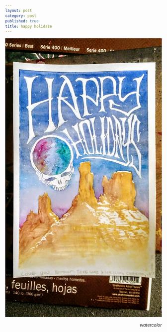 ```yaml
---
layout: post
category: post
published: true
title: happy holidaze
---
```

![happy holidaze](/media/holidaze.jpeg)
<!--more-->
<span class='date' style='float:right;'>*watercolor*</span>

